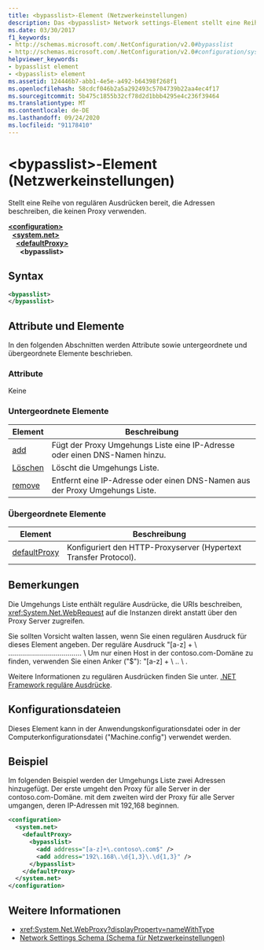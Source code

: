 ```yaml
---
title: <bypasslist>-Element (Netzwerkeinstellungen)
description: Das <bypasslist> Network settings-Element stellt eine Reihe von regulären Ausdrücken bereit, die Adressen beschreiben, die keinen Proxy in der .NET Framework verwenden.
ms.date: 03/30/2017
f1_keywords:
- http://schemas.microsoft.com/.NetConfiguration/v2.0#bypasslist
- http://schemas.microsoft.com/.NetConfiguration/v2.0#configuration/system.net/defaultProxy/bypasslist
helpviewer_keywords:
- bypasslist element
- <bypasslist> element
ms.assetid: 124446b7-abb1-4e5e-a492-b64398f268f1
ms.openlocfilehash: 58cdcf046b2a5a292493c5704739b22aa4ec4f17
ms.sourcegitcommit: 5b475c1855b32cf78d2d1bbb4295e4c236f39464
ms.translationtype: MT
ms.contentlocale: de-DE
ms.lasthandoff: 09/24/2020
ms.locfileid: "91178410"
---
```

# <a name="bypasslist-element-network-settings"></a>\<bypasslist>-Element (Netzwerkeinstellungen)

Stellt eine Reihe von regulären Ausdrücken bereit, die Adressen beschreiben, die keinen Proxy verwenden.  

[**\<configuration>**](../configuration-element.md)\
&nbsp;&nbsp;[**\<system.net>**](system-net-element-network-settings.md)\
&nbsp;&nbsp;&nbsp;&nbsp;[**\<defaultProxy>**](defaultproxy-element-network-settings.md)\
&nbsp;&nbsp;&nbsp;&nbsp;&nbsp;&nbsp;**\<bypasslist>**

## <a name="syntax"></a>Syntax  
  
```xml  
<bypasslist>
</bypasslist>  
```  
  
## <a name="attributes-and-elements"></a>Attribute und Elemente  

 In den folgenden Abschnitten werden Attribute sowie untergeordnete und übergeordnete Elemente beschrieben.  
  
### <a name="attributes"></a>Attribute  

 Keine  
  
### <a name="child-elements"></a>Untergeordnete Elemente  
  
|**Element**|**Beschreibung**|  
|-----------------|---------------------|  
|[add](add-element-for-bypasslist-network-settings.md)|Fügt der Proxy Umgehungs Liste eine IP-Adresse oder einen DNS-Namen hinzu.|  
|[Löschen](clear-element-for-bypasslist-network-settings.md)|Löscht die Umgehungs Liste.|  
|[remove](remove-element-for-bypasslist-network-settings.md)|Entfernt eine IP-Adresse oder einen DNS-Namen aus der Proxy Umgehungs Liste.|  
  
### <a name="parent-elements"></a>Übergeordnete Elemente  
  
|**Element**|**Beschreibung**|  
|-----------------|---------------------|  
|[defaultProxy](defaultproxy-element-network-settings.md)|Konfiguriert den HTTP-Proxyserver (Hypertext Transfer Protocol).|  
  
## <a name="remarks"></a>Bemerkungen  

 Die Umgehungs Liste enthält reguläre Ausdrücke, die URIs beschreiben, <xref:System.Net.WebRequest> auf die Instanzen direkt anstatt über den Proxy Server zugreifen.  
  
 Sie sollten Vorsicht walten lassen, wenn Sie einen regulären Ausdruck für dieses Element angeben. Der reguläre Ausdruck "[a-z] + \\ ..................................... \\ Um nur einen Host in der contoso.com-Domäne zu finden, verwenden Sie einen Anker ("$"): "[a-z] + \\ .. \\ .  
  
 Weitere Informationen zu regulären Ausdrücken finden Sie unter. [.NET Framework reguläre Ausdrücke](../../../../standard/base-types/regular-expressions.md).  
  
## <a name="configuration-files"></a>Konfigurationsdateien  

 Dieses Element kann in der Anwendungskonfigurationsdatei oder in der Computerkonfigurationsdatei ("Machine.config") verwendet werden.  
  
## <a name="example"></a>Beispiel  

 Im folgenden Beispiel werden der Umgehungs Liste zwei Adressen hinzugefügt. Der erste umgeht den Proxy für alle Server in der contoso.com-Domäne. mit dem zweiten wird der Proxy für alle Server umgangen, deren IP-Adressen mit 192,168 beginnen.  
  
```xml  
<configuration>  
  <system.net>  
    <defaultProxy>  
      <bypasslist>  
        <add address="[a-z]+\.contoso\.com$" />  
        <add address="192\.168\.\d{1,3}\.\d{1,3}" />  
      </bypasslist>  
    </defaultProxy>  
  </system.net>  
</configuration>  
```  
  
## <a name="see-also"></a>Weitere Informationen

- <xref:System.Net.WebProxy?displayProperty=nameWithType>
- [Network Settings Schema (Schema für Netzwerkeinstellungen)](index.md)
